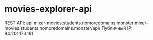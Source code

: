 # movies-explorer-api

REST API:
api.mixer-movies.students.nomoredomains.monster
mixer-movies.students.nomoredomains.monster/api/
Публичный IP:
84.201.173.161
